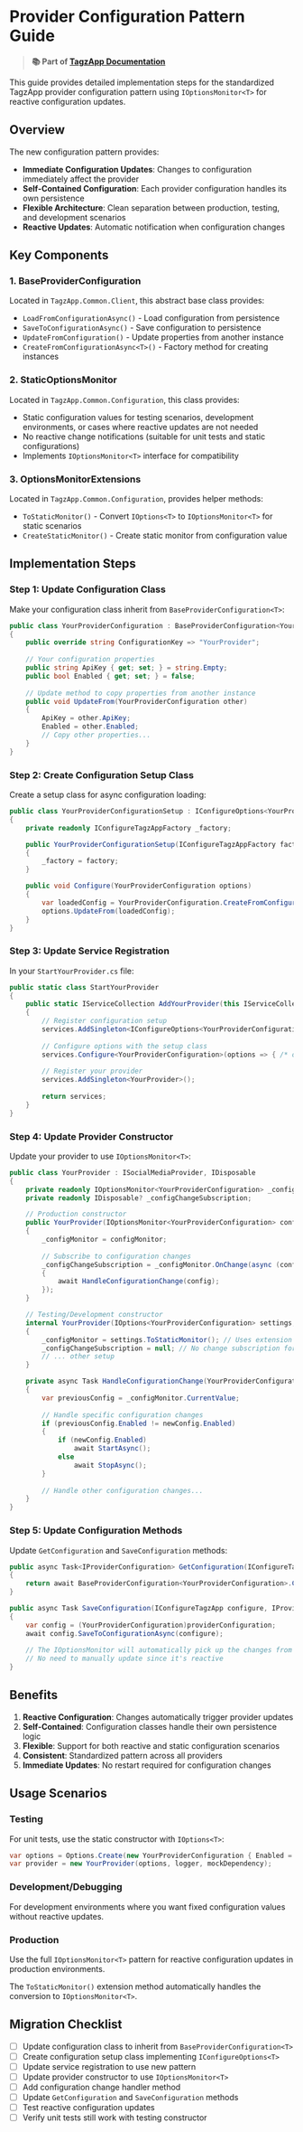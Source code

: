 # Provider Configuration Pattern Guide

> **📚 Part of [TagzApp Documentation](./README.md)**

This guide provides detailed implementation steps for the standardized TagzApp provider configuration pattern using `IOptionsMonitor<T>` for reactive configuration updates.

## Overview

The new configuration pattern provides:
- **Immediate Configuration Updates**: Changes to configuration immediately affect the provider
- **Self-Contained Configuration**: Each provider configuration handles its own persistence
- **Flexible Architecture**: Clean separation between production, testing, and development scenarios
- **Reactive Updates**: Automatic notification when configuration changes

## Key Components

### 1. BaseProviderConfiguration<T>
Located in `TagzApp.Common.Client`, this abstract base class provides:
- `LoadFromConfigurationAsync()` - Load configuration from persistence
- `SaveToConfigurationAsync()` - Save configuration to persistence  
- `UpdateFromConfiguration()` - Update properties from another instance
- `CreateFromConfigurationAsync<T>()` - Factory method for creating instances

### 2. StaticOptionsMonitor<T>
Located in `TagzApp.Common.Configuration`, this class provides:
- Static configuration values for testing scenarios, development environments, or cases where reactive updates are not needed
- No reactive change notifications (suitable for unit tests and static configurations)
- Implements `IOptionsMonitor<T>` interface for compatibility

### 3. OptionsMonitorExtensions
Located in `TagzApp.Common.Configuration`, provides helper methods:
- `ToStaticMonitor()` - Convert `IOptions<T>` to `IOptionsMonitor<T>` for static scenarios
- `CreateStaticMonitor()` - Create static monitor from configuration value

## Implementation Steps

### Step 1: Update Configuration Class

Make your configuration class inherit from `BaseProviderConfiguration<T>`:

```csharp
public class YourProviderConfiguration : BaseProviderConfiguration<YourProviderConfiguration>
{
    public override string ConfigurationKey => "YourProvider";
    
    // Your configuration properties
    public string ApiKey { get; set; } = string.Empty;
    public bool Enabled { get; set; } = false;
    
    // Update method to copy properties from another instance
    public void UpdateFrom(YourProviderConfiguration other)
    {
        ApiKey = other.ApiKey;
        Enabled = other.Enabled;
        // Copy other properties...
    }
}
```

### Step 2: Create Configuration Setup Class

Create a setup class for async configuration loading:

```csharp
public class YourProviderConfigurationSetup : IConfigureOptions<YourProviderConfiguration>
{
    private readonly IConfigureTagzAppFactory _factory;

    public YourProviderConfigurationSetup(IConfigureTagzAppFactory factory)
    {
        _factory = factory;
    }

    public void Configure(YourProviderConfiguration options)
    {
        var loadedConfig = YourProviderConfiguration.CreateFromConfigurationAsync<YourProviderConfiguration>(_factory).Result;
        options.UpdateFrom(loadedConfig);
    }
}
```

### Step 3: Update Service Registration

In your `StartYourProvider.cs` file:

```csharp
public static class StartYourProvider
{
    public static IServiceCollection AddYourProvider(this IServiceCollection services)
    {
        // Register configuration setup
        services.AddSingleton<IConfigureOptions<YourProviderConfiguration>, YourProviderConfigurationSetup>();
        
        // Configure options with the setup class
        services.Configure<YourProviderConfiguration>(options => { /* options configured by setup class */ });
        
        // Register your provider
        services.AddSingleton<YourProvider>();
        
        return services;
    }
}
```

### Step 4: Update Provider Constructor

Update your provider to use `IOptionsMonitor<T>`:

```csharp
public class YourProvider : ISocialMediaProvider, IDisposable
{
    private readonly IOptionsMonitor<YourProviderConfiguration> _configMonitor;
    private readonly IDisposable? _configChangeSubscription;

    // Production constructor
    public YourProvider(IOptionsMonitor<YourProviderConfiguration> configMonitor, ...)
    {
        _configMonitor = configMonitor;
        
        // Subscribe to configuration changes
        _configChangeSubscription = _configMonitor.OnChange(async (config, name) =>
        {
            await HandleConfigurationChange(config);
        });
    }

    // Testing/Development constructor
    internal YourProvider(IOptions<YourProviderConfiguration> settings, ...)
    {
        _configMonitor = settings.ToStaticMonitor(); // Uses extension method
        _configChangeSubscription = null; // No change subscription for static configurations
        // ... other setup
    }

    private async Task HandleConfigurationChange(YourProviderConfiguration newConfig)
    {
        var previousConfig = _configMonitor.CurrentValue;
        
        // Handle specific configuration changes
        if (previousConfig.Enabled != newConfig.Enabled)
        {
            if (newConfig.Enabled)
                await StartAsync();
            else
                await StopAsync();
        }
        
        // Handle other configuration changes...
    }
}
```

### Step 5: Update Configuration Methods

Update `GetConfiguration` and `SaveConfiguration` methods:

```csharp
public async Task<IProviderConfiguration> GetConfiguration(IConfigureTagzApp configure)
{
    return await BaseProviderConfiguration<YourProviderConfiguration>.CreateFromConfigurationAsync<YourProviderConfiguration>(configure);
}

public async Task SaveConfiguration(IConfigureTagzApp configure, IProviderConfiguration providerConfiguration)
{
    var config = (YourProviderConfiguration)providerConfiguration;
    await config.SaveToConfigurationAsync(configure);
    
    // The IOptionsMonitor will automatically pick up the changes from the saved configuration
    // No need to manually update since it's reactive
}
```

## Benefits

1. **Reactive Configuration**: Changes automatically trigger provider updates
2. **Self-Contained**: Configuration classes handle their own persistence logic
3. **Flexible**: Support for both reactive and static configuration scenarios
4. **Consistent**: Standardized pattern across all providers
5. **Immediate Updates**: No restart required for configuration changes

## Usage Scenarios

### Testing
For unit tests, use the static constructor with `IOptions<T>`:

```csharp
var options = Options.Create(new YourProviderConfiguration { Enabled = true });
var provider = new YourProvider(options, logger, mockDependency);
```

### Development/Debugging
For development environments where you want fixed configuration values without reactive updates.

### Production
Use the full `IOptionsMonitor<T>` pattern for reactive configuration updates in production environments.

The `ToStaticMonitor()` extension method automatically handles the conversion to `IOptionsMonitor<T>`.

## Migration Checklist

- [ ] Update configuration class to inherit from `BaseProviderConfiguration<T>`
- [ ] Create configuration setup class implementing `IConfigureOptions<T>`
- [ ] Update service registration to use new pattern
- [ ] Update provider constructor to use `IOptionsMonitor<T>`
- [ ] Add configuration change handler method
- [ ] Update `GetConfiguration` and `SaveConfiguration` methods
- [ ] Test reactive configuration updates
- [ ] Verify unit tests still work with testing constructor
